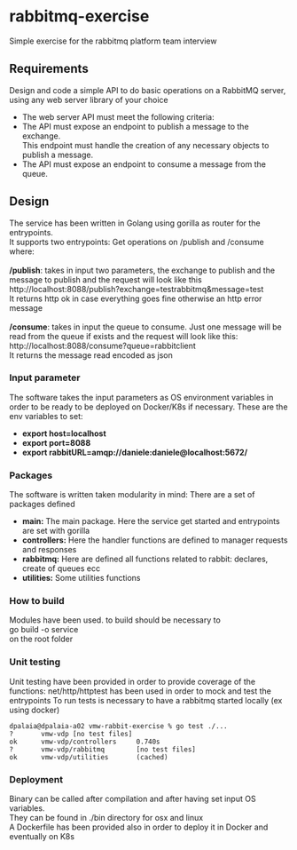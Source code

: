 # rabbitmq-exercise

Simple exercise for the rabbitmq platform team interview

## Requirements

Design and code a simple API to do basic operations on a
RabbitMQ server, using any web server library of your choice
- The web server API must meet the following criteria: </br>
- The API must expose an endpoint to publish a message to the exchange. </br>
This endpoint must handle the creation of any necessary objects to publish a
message.
- The API must expose an endpoint to consume a message from the queue. </br>


## Design
The service has been written in Golang using gorilla as router for the entrypoints. </br>
It supports two entrypoints: Get operations on /publish and /consume where: </br></br>
**/publish**: takes in input two parameters, the exchange to publish and the message to publish and the request will look like this </br>
http://localhost:8088/publish?exchange=testrabbitmq&message=test </br>
It returns http ok in case everything goes fine otherwise an http error message </br></br>
**/consume**: takes in input the queue to consume. Just one message will be read from the queue if exists and the request will look like this: </br>
http://localhost:8088/consume?queue=rabbitclient </br>
It returns the message read encoded as json </br>

### Input parameter
The software takes the input parameters as OS environment variables in order to be ready to be deployed on Docker/K8s if necessary.
These are the env variables to set:
- **export host=localhost**
- **export port=8088**
- **export rabbitURL=amqp://daniele:daniele@localhost:5672/**

### Packages
The software is written taken modularity in mind: There are a set of packages defined
- **main:** The main package. Here the service get started and entrypoints are set with gorilla
- **controllers:** Here the handler functions are defined to manager requests and responses
- **rabbitmq:** Here are defined all functions related to rabbit: declares, create of queues ecc
- **utilities:** Some utilities functions

### How to build
Modules have been used. to build should be necessary to  </br>
go build -o service  </br>
on the root folder  </br>

### Unit testing
Unit testing have been provided in order to provide coverage of the functions: net/http/httptest has been used in order to mock and test the entrypoints
To run tests is necessary to have a rabbitmq started locally (ex using docker)

```
dpalaia@dpalaia-a02 vmw-rabbit-exercise % go test ./...
?       vmw-vdp [no test files]
ok      vmw-vdp/controllers     0.740s
?       vmw-vdp/rabbitmq        [no test files]
ok      vmw-vdp/utilities       (cached)
```
### Deployment
Binary can be called after compilation and after having set input OS variables.</br>
They can be found in ./bin directory for osx and linux </br>
A Dockerfile has been provided also in order to deploy it in Docker and eventually on K8s


